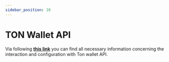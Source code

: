 ```yaml
---
sidebar_position: 10
---
```


# TON Wallet API

Via following [**this link**](https://github.com/broxus/ton-wallet-api) you can find all necessary information concerning the interaction and configuration with Ton wallet API.  

